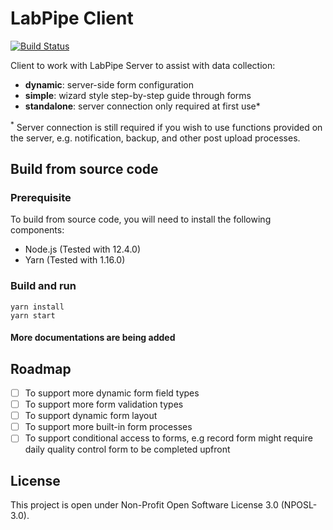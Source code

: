 # LabPipe Client

[![Build Status](https://travis-ci.com/colin-bz/labpipe-server-public.svg?branch=master)](https://travis-ci.com/colin-bz/labpipe-server-public)

Client to work with LabPipe Server to assist with data collection:

- **dynamic**: server-side form configuration
- **simple**: wizard style step-by-step guide through forms
- **standalone**: server connection only required at first use*

<sup>*</sup> Server connection is still required if you wish to use functions provided on the server, e.g. notification, backup, and other post upload processes.

## Build from source code

### Prerequisite

To build from source code, you will need to install the following components:

- Node.js (Tested with 12.4.0)
- Yarn (Tested with 1.16.0)

### Build and run

```
yarn install
yarn start
```

#### More documentations are being added

## Roadmap

- [ ] To support more dynamic form field types
- [ ] To support more form validation types
- [ ] To support dynamic form layout
- [ ] To support more built-in form processes
- [ ] To support conditional access to forms, e.g record form might require daily quality control form to be completed upfront

## License
This project is open  under Non-Profit Open Software License 3.0 (NPOSL-3.0).
